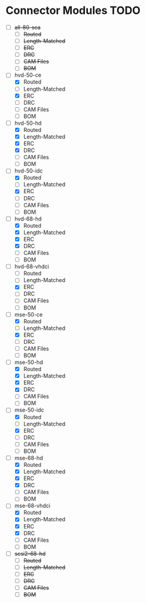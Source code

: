 # Connector Modules TODO

- [ ] ~~all-80-sca~~
  - [ ] ~~Routed~~
  - [ ] ~~Length-Matched~~
  - [ ] ~~ERC~~
  - [ ] ~~DRC~~
  - [ ] ~~CAM Files~~
  - [ ] ~~BOM~~
- [ ] hvd-50-ce
  - [X] Routed
  - [ ] Length-Matched
  - [X] ERC
  - [ ] DRC
  - [ ] CAM Files
  - [ ] BOM
- [ ] hvd-50-hd
  - [X] Routed
  - [X] Length-Matched
  - [X] ERC
  - [X] DRC
  - [ ] CAM Files
  - [ ] BOM
- [ ] hvd-50-idc
  - [X] Routed
  - [ ] Length-Matched
  - [X] ERC
  - [ ] DRC
  - [ ] CAM Files
  - [ ] BOM
- [ ] hvd-68-hd
  - [X] Routed
  - [X] Length-Matched
  - [X] ERC
  - [X] DRC
  - [ ] CAM Files
  - [ ] BOM
- [ ] hvd-68-vhdci
  - [ ] Routed
  - [ ] Length-Matched
  - [X] ERC
  - [ ] DRC
  - [ ] CAM Files
  - [ ] BOM
- [ ] mse-50-ce
  - [X] Routed
  - [ ] Length-Matched
  - [X] ERC
  - [ ] DRC
  - [ ] CAM Files
  - [ ] BOM
- [ ] mse-50-hd
  - [X] Routed
  - [X] Length-Matched
  - [X] ERC
  - [X] DRC
  - [ ] CAM Files
  - [ ] BOM
- [ ] mse-50-idc
  - [X] Routed
  - [ ] Length-Matched
  - [X] ERC
  - [ ] DRC
  - [ ] CAM Files
  - [ ] BOM
- [ ] mse-68-hd
  - [X] Routed
  - [X] Length-Matched
  - [X] ERC
  - [X] DRC
  - [ ] CAM Files
  - [ ] BOM
- [ ] mse-68-vhdci
  - [X] Routed
  - [X] Length-Matched
  - [X] ERC
  - [X] DRC
  - [ ] CAM Files
  - [ ] BOM
- [ ] ~~scsi2-68-hd~~
  - [ ] ~~Routed~~
  - [ ] ~~Length-Matched~~
  - [ ] ~~ERC~~
  - [ ] ~~DRC~~
  - [ ] ~~CAM Files~~
  - [ ] ~~BOM~~
